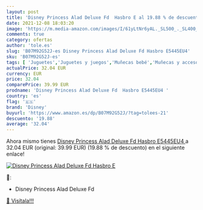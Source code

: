 ```yaml
---
layout: post
title: 'Disney Princess Alad Deluxe Fd  Hasbro E al 19.88 % de descuento'
date: 2021-12-08 18:03:20
image: 'https://m.media-amazon.com/images/I/61yLtNr6yAL._SL500_._SL400_.jpg'
comments: true
category: ofertas
author: 'tole.es'
slug: 'B07M92G52J-es Disney Princess Alad Deluxe Fd Hasbro E5445EU4'
sku: 'B07M92G52J-es'
tags: [ 'Juguetes','Juguetes y juegos','Muñecas bebé','Muñecas y accesorios','disney','hasbro', ]
actualPrice: 32.04 EUR
currency: EUR
price: 32.04
comparePrice: 39.99 EUR
prodname: 'Disney Princess Alad Deluxe Fd  Hasbro E5445EU4 '
country: 'es'
flag: '🇪🇸'
brand: 'Disney'
buyurl: 'https://www.amazon.es/dp/B07M92G52J/?tag=tolees-21'
descuento: '19.88'
average: '32.04'
---
```


Ahora mismo tienes [Disney Princess Alad Deluxe Fd  Hasbro E5445EU4 ](https://www.amazon.es/dp/B07M92G52J/?tag=tolees-21) a 32.04 EUR (original: 39.99 EUR) (19.88 %  de descuento) en el siguiente enlace!

[![Disney Princess Alad Deluxe Fd  Hasbro E](https://m.media-amazon.com/images/I/61yLtNr6yAL._SL500_._SL400_.jpg)](https://www.amazon.es/dp/B07M92G52J/?tag=tolees-21)

🔎:

- Disney Princess Alad Deluxe Fd

[🛒 Visítala!!!](https://www.amazon.es/dp/B07M92G52J/?tag=tolees-21)
